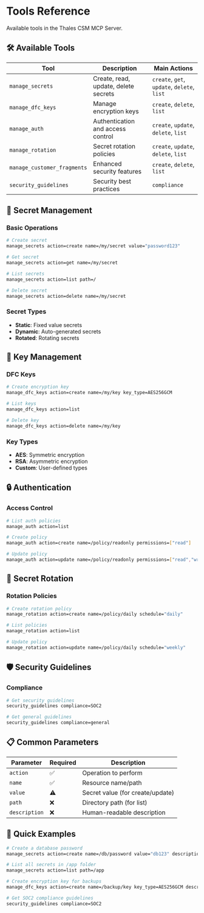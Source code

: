 # Tools Reference

Available tools in the Thales CSM MCP Server.

## 🛠️ **Available Tools**

| Tool | Description | Main Actions |
|------|-------------|--------------|
| `manage_secrets` | Create, read, update, delete secrets | `create`, `get`, `update`, `delete`, `list` |
| `manage_dfc_keys` | Manage encryption keys | `create`, `delete`, `list` |
| `manage_auth` | Authentication and access control | `create`, `update`, `delete`, `list` |
| `manage_rotation` | Secret rotation policies | `create`, `update`, `delete`, `list` |
| `manage_customer_fragments` | Enhanced security features | `create`, `delete`, `list` |
| `security_guidelines` | Security best practices | `compliance` |

## 🔐 **Secret Management**

### **Basic Operations**
```bash
# Create secret
manage_secrets action=create name=/my/secret value="password123"

# Get secret
manage_secrets action=get name=/my/secret

# List secrets
manage_secrets action=list path=/

# Delete secret
manage_secrets action=delete name=/my/secret
```

### **Secret Types**
- **Static**: Fixed value secrets
- **Dynamic**: Auto-generated secrets
- **Rotated**: Rotating secrets

## 🔑 **Key Management**

### **DFC Keys**
```bash
# Create encryption key
manage_dfc_keys action=create name=/my/key key_type=AES256GCM

# List keys
manage_dfc_keys action=list

# Delete key
manage_dfc_keys action=delete name=/my/key
```

### **Key Types**
- **AES**: Symmetric encryption
- **RSA**: Asymmetric encryption
- **Custom**: User-defined types

## 🔒 **Authentication**

### **Access Control**
```bash
# List auth policies
manage_auth action=list

# Create policy
manage_auth action=create name=/policy/readonly permissions=["read"]

# Update policy
manage_auth action=update name=/policy/readonly permissions=["read","write"]
```

## 🔄 **Secret Rotation**

### **Rotation Policies**
```bash
# Create rotation policy
manage_rotation action=create name=/policy/daily schedule="daily"

# List policies
manage_rotation action=list

# Update policy
manage_rotation action=update name=/policy/daily schedule="weekly"
```

## 🛡️ **Security Guidelines**

### **Compliance**
```bash
# Get security guidelines
security_guidelines compliance=SOC2

# Get general guidelines
security_guidelines compliance=general
```

## 📋 **Common Parameters**

| Parameter | Required | Description |
|-----------|----------|-------------|
| `action` | ✅ | Operation to perform |
| `name` | ✅ | Resource name/path |
| `value` | ⚠️ | Secret value (for create/update) |
| `path` | ❌ | Directory path (for list) |
| `description` | ❌ | Human-readable description |

## 🎯 **Quick Examples**

```bash
# Create a database password
manage_secrets action=create name=/db/password value="db123" description="Database password"

# List all secrets in /app folder
manage_secrets action=list path=/app

# Create encryption key for backups
manage_dfc_keys action=create name=/backup/key key_type=AES256GCM description="Backup encryption key"

# Get SOC2 compliance guidelines
security_guidelines compliance=SOC2
```